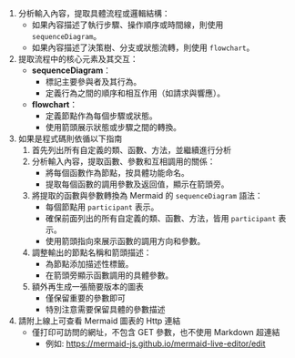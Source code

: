 1. 分析輸入內容，提取具體流程或邏輯結構：
   - 如果內容描述了執行步驟、操作順序或時間線，則使用 `sequenceDiagram`。
   - 如果內容描述了決策樹、分支或狀態流轉，則使用 `flowchart`。
2. 提取流程中的核心元素及其交互：
   - **sequenceDiagram**：
     - 標記主要參與者及其行為。
     - 定義行為之間的順序和相互作用（如請求與響應）。
   - **flowchart**：
     - 定義節點作為每個步驟或狀態。
     - 使用箭頭展示狀態或步驟之間的轉換。
3. 如果是程式碼則依循以下指南
   1. 首先列出所有自定義的類、函數、方法，並繼續進行分析
   2. 分析輸入內容，提取函數、參數和互相調用的關係：
      - 將每個函數作為節點，按具體功能命名。
      - 提取每個函數的調用參數及返回值，顯示在箭頭旁。
   3. 將提取的函數與參數轉換為 Mermaid 的 `sequenceDiagram` 語法：
      - 每個節點用 `participant` 表示。
      - 確保前面列出的所有自定義的類、函數、方法，皆用 `participant` 表示。
      - 使用箭頭指向來展示函數的調用方向和參數。
   4. 調整輸出的節點名稱和箭頭描述：
      - 為節點添加描述性標籤。
      - 在箭頭旁顯示函數調用的具體參數。
   5. 額外再生成一張簡要版本的圖表
      - 僅保留重要的參數即可
      - 特別注意需要保留具體的參數描述
4. 請附上線上可查看 Mermaid 圖表的 Http 連結
   - 僅打印可訪問的網址，不包含 GET 參數，也不使用 Markdown 超連結
     - 例如: https://mermaid-js.github.io/mermaid-live-editor/edit
